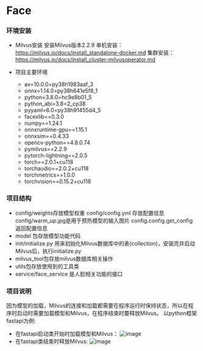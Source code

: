 # Face

### 环境安装
+ Milvus安装
  安装Milvus版本2.2.9
  单机安装：https://milvus.io/docs/install_standalone-docker.md
  集群安装：https://milvus.io/docs/install_cluster-milvusoperator.md

+ 项目主要环境
  - av=10.0.0=py38h1983aaf_3
  - onnx=1.14.0=py38h641e5f8_1
  - python=3.8.0=hc9e8b01_5
  - python_abi=3.8=2_cp38
  - pyyaml=6.0=py38h91455d4_5
  - facexlib==0.3.0
  - numpy==1.24.1
  - onnxruntime-gpu==1.15.1
  - onnxsim==0.4.33
  - opencv-python==4.8.0.74
  - pymilvus==2.2.9
  - pytorch-lightning==2.0.5
  - torch==2.0.1+cu118
  - torchaudio==2.0.2+cu118
  - torchmetrics==1.0.0
  - torchvision==0.15.2+cu118


### 项目结构
+ config/weights存放模型权重 config/config.yml 存放配置信息 config/warm_up.jpg是用于预热模型的输入图片 config.config.get_config 返回配置信息
+ model 包存放模型功能代码
+ init/initialize.py 用来初始化Milvus数据库中的表(collection)，安装完并启动Milvus后，执行initialize.py
+ milvus_tool包存放milvus数据库相关操作
+ utils包存放使用到的工具类
+ service/face_service 是人脸相关功能的接口


### 项目说明
因为模型的加载，Milvus的连接和加载都需要在程序运行时保持状态，所以在程序时启动时需要加载模型和Milvus，在程序结束时要释放Milvus。
以python框架fastapi为例:
+ 在fastapi启动类开始时加载模型和Milvus：
  ![image](https://github.com/jieblue/Face/assets/53696774/7e68352b-6a77-45c5-a955-2a5067e9f289)
+ 在fastapi类结束时释放Milvus:
  ![image](https://github.com/jieblue/Face/assets/53696774/75d2ccb3-0c46-43d2-bf8e-2bd617dd1fc3)

  



  
